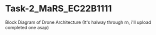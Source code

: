# Task-2_MaRS_EC22B1111

Block Diagram of Drone Architecture
(It's halway through rn, i'll upload completed one asap)

